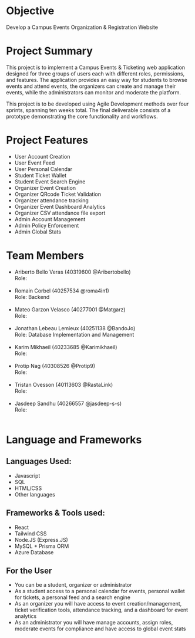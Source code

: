 # Objective
Develop a Campus Events Organization & Registration Website

# Project Summary
This project is to implement a Campus Events & Ticketing web application designed for three groups of users each with different roles, permissions, and features. The application provides an easy way for students to browse events and attend events, the organizers can create and manage their events, while the administrators can monitor and moderate the platform. 

This project is to be developed using Agile Development methods over four sprints, spanning ten weeks total. The final deliverable consists of a prototype demonstrating the core functionality and workflows.

# Project Features 
  - User Account Creation
  - User Event Feed
  - User Personal Calendar
  - Student Ticket Wallet
  - Student Event Search Engine
  - Organizer Event Creation
  - Organizer QRcode Ticket Validation
  - Organizer attendance tracking
  - Organizer Event Dashboard Analytics
  - Organizer CSV attendance file export 
  - Admin Account Management
  - Admin Policy Enforcement
  - Admin Global Stats 
  
# Team Members
- Ariberto Bello Veras (40319600 @Aribertobello)<br>
Role: <br><br>
- Romain Corbel (40257534 @roma4in1)<br>
Role: Backend <br><br>
- Mateo Garzon Velasco (40277001 @Matgarz)<br>
Role: <br><br>
- Jonathan Lebeau Lemieux (40251138 @BandoJo)<br>
Role: Database Implementation and Management <br> <br>
- Karim Mikhaeil (40233685 @Karimikhaeil)<br>
Role: <br><br>
- Protip Nag (40308526 @Protip9)<br>
Role: <br><br>
- Tristan Ovesson (40113603 @RastaLink)<br>
Role: <br><br>
- Jasdeep Sandhu (40266557 @jasdeep-s-s)<br>
Role: <br><br>

# Language and Frameworks
## Languages Used:
- Javascript
- SQL
- HTML/CSS
- Other languages

## Frameworks & Tools used:
- React
- Tailwind CSS
- Node.JS (Express.JS)
- MySQL + Prisma ORM
- Azure Database

## For the User
  - You can be a student, organizer or administrator
  - As a student access to a personal calendar for events, personal wallet for tickets, a personal feed and a search engine
  - As an organizer you will have access to event creation/management, ticket verification tools, attendance tracking, and a dashboard for event analytics
  - As an administrator you will have manage accounts, assign roles, moderate events for compliance and have access to global event stats
  
